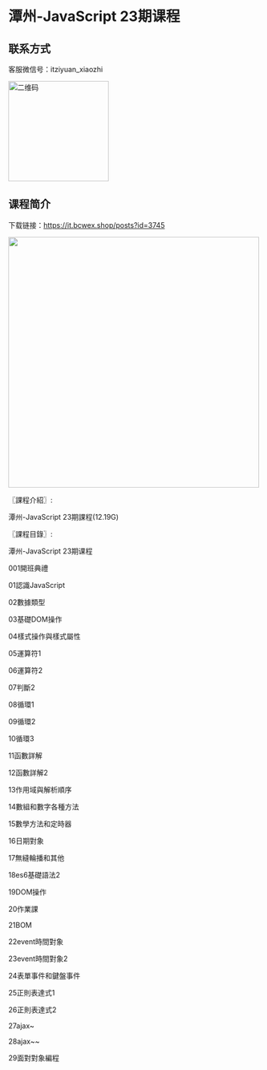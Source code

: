 # 潭州-JavaScript 23期课程

## 联系方式

客服微信号：itziyuan_xiaozhi

<img src="https://ziyuanyun.oss-cn-guangzhou.aliyuncs.com/common/20240614073449/666b82192834a.jpg" width="200" height="200" alt="二维码">

## 课程简介

下载链接：https://it.bcwex.shop/posts?id=3745

<img src="https://ziyuanyun.oss-cn-guangzhou.aliyuncs.com/yun/20240515185320/664494209ea00.jpg" width="500" alt="">

  〖課程介紹〗:

 潭州-JavaScript 23期課程(12.19G)

 〖課程目錄〗:

 潭州-JavaScript 23期课程



 001開班典禮

 01認識JavaScript

 02數據類型

 03基礎DOM操作

 04樣式操作與樣式屬性

 05運算符1

 06運算符2

 07判斷2

 08循環1

 09循環2

 10循環3

 11函數詳解

 12函數詳解2

 13作用域與解析順序

 14數組和數字各種方法

 15數學方法和定時器

 16日期對象

 17無縫輪播和其他

 18es6基礎語法2

 19DOM操作

 20作業課

 21BOM

 22event時間對象

 23event時間對象2

 24表單事件和鍵盤事件

 25正則表達式1

 26正則表達式2

 27ajax~

 28ajax~~

 29面對對象編程

  